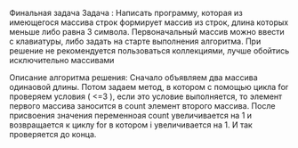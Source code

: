 Финальная задача
Задача :
Написать программу, которая из имеющегося массива строк формирует массив из строк, длина которых меньше либо равна 3 символа. Первоначальный массив можно ввести с клавиатуры, либо задать на старте выполнения алгоритма. При решение не рекомендуется пользоваться коллекциями, лучше обойтись исключительно массивами

Описание алгоритма решения:
Сначало объявляем два массива одинаовой длины. Потом задаем метод, в котором с помощью цикла for проверяем условия ( <=3 ), если это условие выполняется, то элемент первого массива заносится в count элемент второго массива. После присвоения значения переменноая count увеличивается на 1 и возвращается к циклу for в котором i увеличивается на 1. И так проверяется до конца.